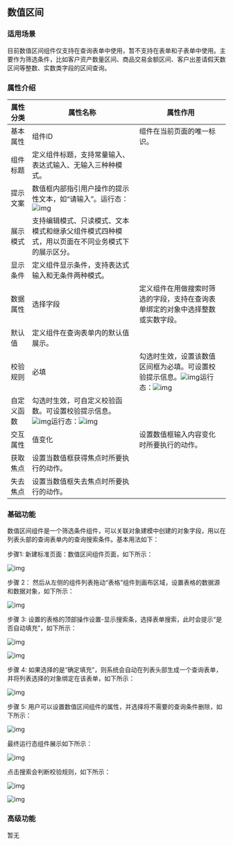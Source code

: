 ## **数值区间**

### **适用场景**

目前数值区间组件仅支持在查询表单中使用，暂不支持在表单和子表单中使用。主要作为筛选条件，比如客户资产数量区间、商品交易金额区间、客户出差请假天数区间等整数、实数类字段的区间查询。

### **属性介绍**



| 属性分类   | 属性名称                                                     | 属性作用                                                     |
| ---------- | ------------------------------------------------------------ | ------------------------------------------------------------ |
| 基本属性   | 组件ID                                                       | 组件在当前页面的唯一标识。                                   |
| 组件标题   | 定义组件标题，支持常量输入、表达式输入、无输入三种种模式。   |                                                              |
| 提示文案   | 数值框内部指引用户操作的提示性文本，如“请输入”。运行态：![img](https://main.qcloudimg.com/raw/e8575a3129cbd5071593d1bea7064998.png) |                                                              |
| 展示模式   | 支持编辑模式、只读模式、文本模式和继承父组件模式四种模式，用以页面在不同业务模式下的展示区分。 |                                                              |
| 显示条件   | 定义组件显示条件，支持表达式输入和无条件两种模式。           |                                                              |
| 数据属性   | 选择字段                                                     | 定义组件在用做搜索时筛选的字段，支持在查询表单绑定的对象中选择整数或实数字段。 |
| 默认值     | 定义组件在查询表单内的默认值展示。                           |                                                              |
| 校验规则   | 必填                                                         | 勾选时生效，设置该数值区间框为必填。可设置校验提示信息。![img](https://main.qcloudimg.com/raw/55ddeee3e709baab4b51f40f445f29d5.png)运行态：![img](https://main.qcloudimg.com/raw/078da32d45cba8d7ee0c8a8c6a19741c.png) |
| 自定义函数 | 勾选时生效，可自定义校验函数。可设置校验提示信息。![img](https://main.qcloudimg.com/raw/4cd69084f55d1fb4c1e9704562c9b605.png)运行态：![img](https://main.qcloudimg.com/raw/64645aaffd1ebb9b49e389a2d0bf5845.png) |                                                              |
| 交互属性   | 值变化                                                       | 设置数值框输入内容变化时所要执行的动作。                     |
| 获取焦点   | 设置当数值框获得焦点时所要执行的动作。                       |                                                              |
| 失去焦点   | 设置当数值框失去焦点时所要执行的动作。                       |                                                              |



### **基础功能**

数值区间组件是一个筛选条件组件，可以关联对象建模中创建的对象字段，用以在列表头部的查询表单内的查询搜索条件。基本用法如下：

步骤1: 新建标准页面：数值区间组件页面，如下所示：

![img](https://main.qcloudimg.com/raw/f9f845d10251d10bbd16a9cc2fdd2335.png)

步骤 2： 然后从左侧的组件列表拖动“表格”组件到画布区域，设置表格的数据源和数据对象，如下所示：

![img](https://main.qcloudimg.com/raw/415ef3b3992adbd551541eba83bee496.png)

步骤 3: 设置的表格的顶部操作设置-显示搜索条，选择表单搜索，此时会提示“是否自动填充”，如下所示：

![img](https://main.qcloudimg.com/raw/0eefed11bf3be49b9f292aeb9f9420fe.png)

![img](https://main.qcloudimg.com/raw/92502a615f4b67763d556ac279a4c02a.png)

步骤 4: 如果选择的是“确定填充”，则系统会自动在列表头部生成一个查询表单，并将列表选择的对象绑定在该表单，如下所示：

![img](https://main.qcloudimg.com/raw/f4936051b39503e1fd31cf99bc342e47.png)

步骤 5: 用户可以设置数值区间组件的属性，并选择将不需要的查询条件删除，如下所示：

![img](https://main.qcloudimg.com/raw/2ef555b17c2bd399546aec0cca70902d.png)

最终运行态组件展示如下所示：

![img](https://main.qcloudimg.com/raw/784e043395a57e08957c6691718781a0.png)

点击搜索会判断校验规则，如下所示：

![img](https://main.qcloudimg.com/raw/078da32d45cba8d7ee0c8a8c6a19741c.png)

![img](https://main.qcloudimg.com/raw/64645aaffd1ebb9b49e389a2d0bf5845.png)

### **高级功能**

暂无